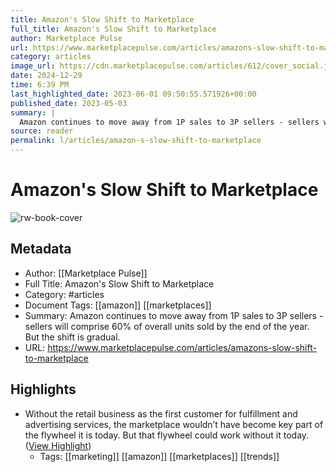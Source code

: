 ```yaml
---
title: Amazon's Slow Shift to Marketplace
full_title: Amazon's Slow Shift to Marketplace
author: Marketplace Pulse
url: https://www.marketplacepulse.com/articles/amazons-slow-shift-to-marketplace
category: articles
image_url: https://cdn.marketplacepulse.com/articles/612/cover_social.jpg
date: 2024-12-29
time: 6:39 PM
last_highlighted_date: 2023-06-01 09:50:55.571926+00:00
published_date: 2023-05-03
summary: |
  Amazon continues to move away from 1P sales to 3P sellers - sellers will comprise 60% of overall units sold by the end of the year. But the shift is gradual.
source: reader
permalink: l/articles/amazon-s-slow-shift-to-marketplace
---
```

# Amazon's Slow Shift to Marketplace

![rw-book-cover](https://cdn.marketplacepulse.com/articles/612/cover_social.jpg)

## Metadata
- Author: [[Marketplace Pulse]]
- Full Title: Amazon's Slow Shift to Marketplace
- Category: #articles
- Document Tags: [[amazon]] [[marketplaces]] 
- Summary: Amazon continues to move away from 1P sales to 3P sellers - sellers will comprise 60% of overall units sold by the end of the year. But the shift is gradual.
- URL: https://www.marketplacepulse.com/articles/amazons-slow-shift-to-marketplace

## Highlights
- Without the retail business as the first customer for fulfillment and advertising services, the marketplace wouldn’t have become key part of the flywheel it is today. But that flywheel could work without it today. ([View Highlight](https://read.readwise.io/read/01h1v5w33e0fdyyb3pgknwedd1))
    - Tags: [[marketing]] [[amazon]] [[marketplaces]] [[trends]] 


